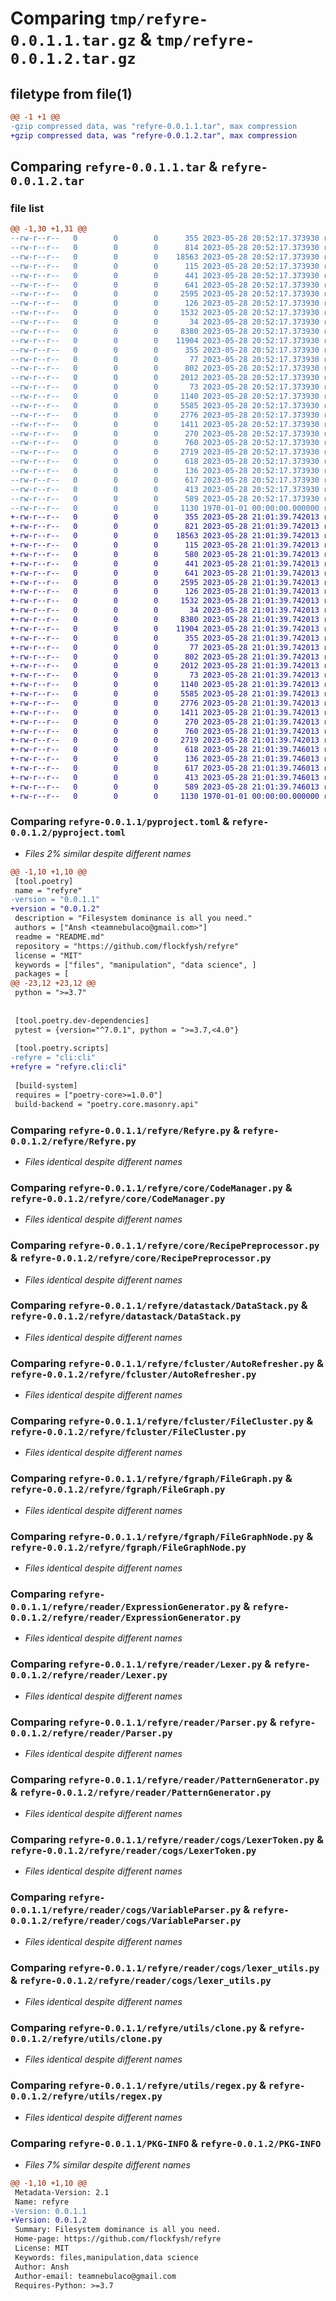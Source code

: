 # Comparing `tmp/refyre-0.0.1.1.tar.gz` & `tmp/refyre-0.0.1.2.tar.gz`

## filetype from file(1)

```diff
@@ -1 +1 @@
-gzip compressed data, was "refyre-0.0.1.1.tar", max compression
+gzip compressed data, was "refyre-0.0.1.2.tar", max compression
```

## Comparing `refyre-0.0.1.1.tar` & `refyre-0.0.1.2.tar`

### file list

```diff
@@ -1,30 +1,31 @@
--rw-r--r--   0        0        0      355 2023-05-28 20:52:17.373930 refyre-0.0.1.1/README.md
--rw-r--r--   0        0        0      814 2023-05-28 20:52:17.373930 refyre-0.0.1.1/pyproject.toml
--rw-r--r--   0        0        0    18563 2023-05-28 20:52:17.373930 refyre-0.0.1.1/refyre/Refyre.py
--rw-r--r--   0        0        0      115 2023-05-28 20:52:17.373930 refyre-0.0.1.1/refyre/__init__.py
--rw-r--r--   0        0        0      441 2023-05-28 20:52:17.373930 refyre-0.0.1.1/refyre/core/AliasManager.py
--rw-r--r--   0        0        0      641 2023-05-28 20:52:17.373930 refyre-0.0.1.1/refyre/core/CodeManager.py
--rw-r--r--   0        0        0     2595 2023-05-28 20:52:17.373930 refyre-0.0.1.1/refyre/core/RecipePreprocessor.py
--rw-r--r--   0        0        0      126 2023-05-28 20:52:17.373930 refyre-0.0.1.1/refyre/core/__init__.py
--rw-r--r--   0        0        0     1532 2023-05-28 20:52:17.373930 refyre-0.0.1.1/refyre/datastack/DataStack.py
--rw-r--r--   0        0        0       34 2023-05-28 20:52:17.373930 refyre-0.0.1.1/refyre/datastack/__init__.py
--rw-r--r--   0        0        0     8380 2023-05-28 20:52:17.373930 refyre-0.0.1.1/refyre/fcluster/AutoRefresher.py
--rw-r--r--   0        0        0    11904 2023-05-28 20:52:17.373930 refyre-0.0.1.1/refyre/fcluster/FileCluster.py
--rw-r--r--   0        0        0      355 2023-05-28 20:52:17.373930 refyre-0.0.1.1/refyre/fcluster/FileClusterIterator.py
--rw-r--r--   0        0        0       77 2023-05-28 20:52:17.373930 refyre-0.0.1.1/refyre/fcluster/__init__.py
--rw-r--r--   0        0        0      802 2023-05-28 20:52:17.373930 refyre-0.0.1.1/refyre/fgraph/FileGraph.py
--rw-r--r--   0        0        0     2012 2023-05-28 20:52:17.373930 refyre-0.0.1.1/refyre/fgraph/FileGraphNode.py
--rw-r--r--   0        0        0       73 2023-05-28 20:52:17.373930 refyre-0.0.1.1/refyre/fgraph/__init__.py
--rw-r--r--   0        0        0     1140 2023-05-28 20:52:17.373930 refyre-0.0.1.1/refyre/reader/ExpressionGenerator.py
--rw-r--r--   0        0        0     5585 2023-05-28 20:52:17.373930 refyre-0.0.1.1/refyre/reader/Lexer.py
--rw-r--r--   0        0        0     2776 2023-05-28 20:52:17.373930 refyre-0.0.1.1/refyre/reader/Parser.py
--rw-r--r--   0        0        0     1411 2023-05-28 20:52:17.373930 refyre-0.0.1.1/refyre/reader/PatternGenerator.py
--rw-r--r--   0        0        0      270 2023-05-28 20:52:17.373930 refyre-0.0.1.1/refyre/reader/__init__.py
--rw-r--r--   0        0        0      760 2023-05-28 20:52:17.373930 refyre-0.0.1.1/refyre/reader/cogs/LexerToken.py
--rw-r--r--   0        0        0     2719 2023-05-28 20:52:17.373930 refyre-0.0.1.1/refyre/reader/cogs/VariableParser.py
--rw-r--r--   0        0        0      618 2023-05-28 20:52:17.373930 refyre-0.0.1.1/refyre/reader/cogs/lexer_utils.py
--rw-r--r--   0        0        0      136 2023-05-28 20:52:17.373930 refyre-0.0.1.1/refyre/utils/__init__.py
--rw-r--r--   0        0        0      617 2023-05-28 20:52:17.373930 refyre-0.0.1.1/refyre/utils/clone.py
--rw-r--r--   0        0        0      413 2023-05-28 20:52:17.373930 refyre-0.0.1.1/refyre/utils/optional_imports.py
--rw-r--r--   0        0        0      589 2023-05-28 20:52:17.373930 refyre-0.0.1.1/refyre/utils/regex.py
--rw-r--r--   0        0        0     1130 1970-01-01 00:00:00.000000 refyre-0.0.1.1/PKG-INFO
+-rw-r--r--   0        0        0      355 2023-05-28 21:01:39.742013 refyre-0.0.1.2/README.md
+-rw-r--r--   0        0        0      821 2023-05-28 21:01:39.742013 refyre-0.0.1.2/pyproject.toml
+-rw-r--r--   0        0        0    18563 2023-05-28 21:01:39.742013 refyre-0.0.1.2/refyre/Refyre.py
+-rw-r--r--   0        0        0      115 2023-05-28 21:01:39.742013 refyre-0.0.1.2/refyre/__init__.py
+-rw-r--r--   0        0        0      580 2023-05-28 21:01:39.742013 refyre-0.0.1.2/refyre/cli.py
+-rw-r--r--   0        0        0      441 2023-05-28 21:01:39.742013 refyre-0.0.1.2/refyre/core/AliasManager.py
+-rw-r--r--   0        0        0      641 2023-05-28 21:01:39.742013 refyre-0.0.1.2/refyre/core/CodeManager.py
+-rw-r--r--   0        0        0     2595 2023-05-28 21:01:39.742013 refyre-0.0.1.2/refyre/core/RecipePreprocessor.py
+-rw-r--r--   0        0        0      126 2023-05-28 21:01:39.742013 refyre-0.0.1.2/refyre/core/__init__.py
+-rw-r--r--   0        0        0     1532 2023-05-28 21:01:39.742013 refyre-0.0.1.2/refyre/datastack/DataStack.py
+-rw-r--r--   0        0        0       34 2023-05-28 21:01:39.742013 refyre-0.0.1.2/refyre/datastack/__init__.py
+-rw-r--r--   0        0        0     8380 2023-05-28 21:01:39.742013 refyre-0.0.1.2/refyre/fcluster/AutoRefresher.py
+-rw-r--r--   0        0        0    11904 2023-05-28 21:01:39.742013 refyre-0.0.1.2/refyre/fcluster/FileCluster.py
+-rw-r--r--   0        0        0      355 2023-05-28 21:01:39.742013 refyre-0.0.1.2/refyre/fcluster/FileClusterIterator.py
+-rw-r--r--   0        0        0       77 2023-05-28 21:01:39.742013 refyre-0.0.1.2/refyre/fcluster/__init__.py
+-rw-r--r--   0        0        0      802 2023-05-28 21:01:39.742013 refyre-0.0.1.2/refyre/fgraph/FileGraph.py
+-rw-r--r--   0        0        0     2012 2023-05-28 21:01:39.742013 refyre-0.0.1.2/refyre/fgraph/FileGraphNode.py
+-rw-r--r--   0        0        0       73 2023-05-28 21:01:39.742013 refyre-0.0.1.2/refyre/fgraph/__init__.py
+-rw-r--r--   0        0        0     1140 2023-05-28 21:01:39.742013 refyre-0.0.1.2/refyre/reader/ExpressionGenerator.py
+-rw-r--r--   0        0        0     5585 2023-05-28 21:01:39.742013 refyre-0.0.1.2/refyre/reader/Lexer.py
+-rw-r--r--   0        0        0     2776 2023-05-28 21:01:39.742013 refyre-0.0.1.2/refyre/reader/Parser.py
+-rw-r--r--   0        0        0     1411 2023-05-28 21:01:39.742013 refyre-0.0.1.2/refyre/reader/PatternGenerator.py
+-rw-r--r--   0        0        0      270 2023-05-28 21:01:39.742013 refyre-0.0.1.2/refyre/reader/__init__.py
+-rw-r--r--   0        0        0      760 2023-05-28 21:01:39.742013 refyre-0.0.1.2/refyre/reader/cogs/LexerToken.py
+-rw-r--r--   0        0        0     2719 2023-05-28 21:01:39.742013 refyre-0.0.1.2/refyre/reader/cogs/VariableParser.py
+-rw-r--r--   0        0        0      618 2023-05-28 21:01:39.746013 refyre-0.0.1.2/refyre/reader/cogs/lexer_utils.py
+-rw-r--r--   0        0        0      136 2023-05-28 21:01:39.746013 refyre-0.0.1.2/refyre/utils/__init__.py
+-rw-r--r--   0        0        0      617 2023-05-28 21:01:39.746013 refyre-0.0.1.2/refyre/utils/clone.py
+-rw-r--r--   0        0        0      413 2023-05-28 21:01:39.746013 refyre-0.0.1.2/refyre/utils/optional_imports.py
+-rw-r--r--   0        0        0      589 2023-05-28 21:01:39.746013 refyre-0.0.1.2/refyre/utils/regex.py
+-rw-r--r--   0        0        0     1130 1970-01-01 00:00:00.000000 refyre-0.0.1.2/PKG-INFO
```

### Comparing `refyre-0.0.1.1/pyproject.toml` & `refyre-0.0.1.2/pyproject.toml`

 * *Files 2% similar despite different names*

```diff
@@ -1,10 +1,10 @@
 [tool.poetry]
 name = "refyre"
-version = "0.0.1.1"
+version = "0.0.1.2"
 description = "Filesystem dominance is all you need."
 authors = ["Ansh <teamnebulaco@gmail.com>"]
 readme = "README.md"
 repository = "https://github.com/flockfysh/refyre"
 license = "MIT"
 keywords = ["files", "manipulation", "data science", ]
 packages = [
@@ -23,12 +23,12 @@
 python = ">=3.7"
 
 
 [tool.poetry.dev-dependencies]
 pytest = {version="^7.0.1", python = ">=3.7,<4.0"}
 
 [tool.poetry.scripts]
-refyre = "cli:cli"
+refyre = "refyre.cli:cli"
 
 [build-system]
 requires = ["poetry-core>=1.0.0"]
 build-backend = "poetry.core.masonry.api"
```

### Comparing `refyre-0.0.1.1/refyre/Refyre.py` & `refyre-0.0.1.2/refyre/Refyre.py`

 * *Files identical despite different names*

### Comparing `refyre-0.0.1.1/refyre/core/CodeManager.py` & `refyre-0.0.1.2/refyre/core/CodeManager.py`

 * *Files identical despite different names*

### Comparing `refyre-0.0.1.1/refyre/core/RecipePreprocessor.py` & `refyre-0.0.1.2/refyre/core/RecipePreprocessor.py`

 * *Files identical despite different names*

### Comparing `refyre-0.0.1.1/refyre/datastack/DataStack.py` & `refyre-0.0.1.2/refyre/datastack/DataStack.py`

 * *Files identical despite different names*

### Comparing `refyre-0.0.1.1/refyre/fcluster/AutoRefresher.py` & `refyre-0.0.1.2/refyre/fcluster/AutoRefresher.py`

 * *Files identical despite different names*

### Comparing `refyre-0.0.1.1/refyre/fcluster/FileCluster.py` & `refyre-0.0.1.2/refyre/fcluster/FileCluster.py`

 * *Files identical despite different names*

### Comparing `refyre-0.0.1.1/refyre/fgraph/FileGraph.py` & `refyre-0.0.1.2/refyre/fgraph/FileGraph.py`

 * *Files identical despite different names*

### Comparing `refyre-0.0.1.1/refyre/fgraph/FileGraphNode.py` & `refyre-0.0.1.2/refyre/fgraph/FileGraphNode.py`

 * *Files identical despite different names*

### Comparing `refyre-0.0.1.1/refyre/reader/ExpressionGenerator.py` & `refyre-0.0.1.2/refyre/reader/ExpressionGenerator.py`

 * *Files identical despite different names*

### Comparing `refyre-0.0.1.1/refyre/reader/Lexer.py` & `refyre-0.0.1.2/refyre/reader/Lexer.py`

 * *Files identical despite different names*

### Comparing `refyre-0.0.1.1/refyre/reader/Parser.py` & `refyre-0.0.1.2/refyre/reader/Parser.py`

 * *Files identical despite different names*

### Comparing `refyre-0.0.1.1/refyre/reader/PatternGenerator.py` & `refyre-0.0.1.2/refyre/reader/PatternGenerator.py`

 * *Files identical despite different names*

### Comparing `refyre-0.0.1.1/refyre/reader/cogs/LexerToken.py` & `refyre-0.0.1.2/refyre/reader/cogs/LexerToken.py`

 * *Files identical despite different names*

### Comparing `refyre-0.0.1.1/refyre/reader/cogs/VariableParser.py` & `refyre-0.0.1.2/refyre/reader/cogs/VariableParser.py`

 * *Files identical despite different names*

### Comparing `refyre-0.0.1.1/refyre/reader/cogs/lexer_utils.py` & `refyre-0.0.1.2/refyre/reader/cogs/lexer_utils.py`

 * *Files identical despite different names*

### Comparing `refyre-0.0.1.1/refyre/utils/clone.py` & `refyre-0.0.1.2/refyre/utils/clone.py`

 * *Files identical despite different names*

### Comparing `refyre-0.0.1.1/refyre/utils/regex.py` & `refyre-0.0.1.2/refyre/utils/regex.py`

 * *Files identical despite different names*

### Comparing `refyre-0.0.1.1/PKG-INFO` & `refyre-0.0.1.2/PKG-INFO`

 * *Files 7% similar despite different names*

```diff
@@ -1,10 +1,10 @@
 Metadata-Version: 2.1
 Name: refyre
-Version: 0.0.1.1
+Version: 0.0.1.2
 Summary: Filesystem dominance is all you need.
 Home-page: https://github.com/flockfysh/refyre
 License: MIT
 Keywords: files,manipulation,data science
 Author: Ansh
 Author-email: teamnebulaco@gmail.com
 Requires-Python: >=3.7
```

